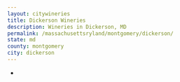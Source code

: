 ```yaml
---
layout: citywineries
title: Dickerson Wineries
description: Wineries in Dickerson, MD
permalink: /massachusettsryland/montgomery/dickerson/
state: md
county: montgomery
city: dickerson
---
```

-

